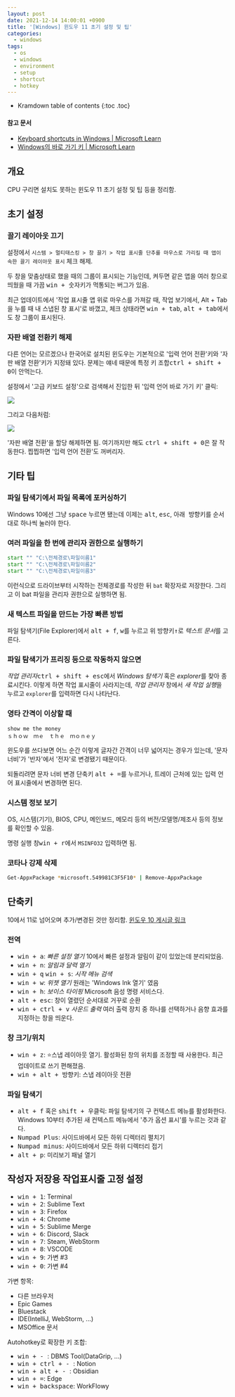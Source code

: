 ```yaml
---
layout: post
date: 2021-12-14 14:00:01 +0900
title: '[Windows] 윈도우 11 초기 설정 및 팁'
categories:
  - windows
tags:
  - os
  - windows
  - environment
  - setup
  - shortcut
  - hotkey
---
```


* Kramdown table of contents
{:toc .toc}

#### 참고 문서

- [Keyboard shortcuts in Windows \| Microsoft Learn](https://support.microsoft.com/en-us/windows/keyboard-shortcuts-in-windows-dcc61a57-8ff0-cffe-9796-cb9706c75eec)
- [Windows의 바로 가기 키 \| Microsoft Learn](https://support.microsoft.com/ko-kr/windows/windows의-바로-가기-키-dcc61a57-8ff0-cffe-9796-cb9706c75eec)


## 개요

CPU 구리면 설치도 못하는 윈도우 11 초기 설정 및 팁 등을 정리함.


## 초기 설정

### 끌기 레이아웃 끄기

설정에서 `시스템 > 멀티태스킹 > 창 끌기 > 작업 표시줄 단추를 마우스로 가리킬 때 앱이 속한 끌기 레이아웃 표시` 체크 해제.

두 창을 맞춤상태로 했을 때의 그룹이 표시되는 기능인데, 켜두면 같은 앱을 여러 창으로 띄웠을 때 가끔 <kbd>win + 숫자</kbd>키가 먹통되는 버그가 있음.

최근 업데이트에서 '작업 표시줄 앱 위로 마우스를 가져갈 때, 작업 보기에서, Alt + Tab을 누를 때 내 스냅된 창 표시'로 바꼈고, 체크 상태라면 <kbd>win + tab</kbd>, <kbd>alt + tab</kbd>에서도 창 그룹이 표시된다.

### 자판 배열 전환키 해제

다른 언어는 모르겠으나 한국어로 설치된 윈도우는 기본적으로 '입력 언어 전환'키와 '자판 배열 전환'키가 지정돼 있다. 문제는 얘네 때문에 특정 키 조합<kbd>ctrl + shift + 0</kbd>이 안먹는다.

설정에서 '고급 키보드 설정'으로 검색해서 진입한 뒤 '입력 언어 바로 가기 키' 클릭:

![](/images/let-me-press-ctrl-shift-0-bitch-1.png)

그리고 다음처럼:

![](/images/let-me-press-ctrl-shift-0-bitch-2.png)

'자판 배열 전환'을 할당 해제하면 됨. 여기까지만 해도 <kbd>ctrl + shift + 0</kbd>은 잘 작동한다. 찝찝하면 '입력 언어 전환'도 꺼버리자.


## 기타 팁

### 파일 탐색기에서 파일 목록에 포커싱하기

Windows 10에선 그냥 <kbd>space</kbd> 누르면 됐는데 이제는 <kbd>alt</kbd>, <kbd>esc</kbd>, <kbd>아래 방향키</kbd>를 순서대로 하나씩 눌러야 한다.

### 여러 파일을 한 번에 관리자 권한으로 실행하기

```bat
start "" "C:\전체경로\파일이름1"
start "" "C:\전체경로\파일이름2"
start "" "C:\전체경로\파일이름3"
```

이런식으로 드라이브부터 시작하는 전체경로를 작성한 뒤 `bat` 확장자로 저장한다. 그리고 이 bat 파일을 관리자 권한으로 실행하면 됨.

### 새 텍스트 파일을 만드는 가장 빠른 방법

파일 탐색기(File Explorer)에서 <kbd>alt + f</kbd>, <kbd>w</kbd>를 누르고 위 방향키<kbd>↑</kbd>로 *텍스트 문서*를 고른다.

### 파일 탐색기가 프리징 등으로 작동하지 않으면

*작업 관리자*<kbd>ctrl + shift + esc</kbd>에서 *Windows 탐색기* 혹은 *explorer*를 찾아 종료시킨다. 이렇게 하면 작업 표시줄이 사라지는데, *작업 관리자* 창에서 *새 작업 실행*을 누르고 `explorer`를 입력하면 다시 나타난다.

### 영타 간격이 이상할 때

```
show me the money
ｓｈｏｗ　ｍｅ　ｔｈｅ　ｍｏｎｅｙ
```

윈도우를 쓰다보면 어느 순간 이렇게 글자간 간격이 너무 넓어지는 경우가 있는데, '문자 너비'가 '반자'에서 '전자'로 변경됐기 때문이다.

되돌리려면 문자 너비 변경 단축키 <kbd>alt + =</kbd>를 누르거나, 트레이 근처에 있는 입력 언어 표시줄에서 변경하면 된다.

### 시스템 정보 보기

OS, 시스템(기기), BIOS, CPU, 메인보드, 메모리 등의 버전/모델명/제조사 등의 정보를 확인할 수 있음.

명령 실행 창<kbd>win + r</kbd>에서 `MSINFO32` 입력하면 됨.

### 코타나 강제 삭제

```bash
Get-AppxPackage *microsoft.549981C3F5F10* | Remove-AppxPackage
```


## 단축키

10에서 11로 넘어오며 추가/변경된 것만 정리함. [윈도우 10 게시글 링크](/windows/windows-윈도우-10-초기-설정-및-팁-windows-10-tips/)

### 전역

- <kbd>win + a</kbd>: *빠른 설정 열기* 10에서 빠른 설정과 알림이 같이 있었는데 분리되었음.
- <kbd>win + n</kbd>: *알림과 달력 열기*
- <kbd>win + q</kbd> <kbd>win + s</kbd>: *시작 메뉴 검색*
- <kbd>win + w</kbd>: *위젯 열기* 원래는 'Windows Ink 열기' 였음
- <kbd>win + h</kbd>: *보이스 타이핑* Microsoft 음성 명령 서비스다.
- <kbd>alt + esc</kbd>: 창이 열렸던 순서대로 거꾸로 순환
- <kbd>win + ctrl + v</kbd> *사운드 출력* 여러 출력 장치 중 하나를 선택하거나 음향 효과를 지정하는 창을 띄운다.

### 창 크기/위치

- <kbd>win + z</kbd>: ⭐스냅 레이아웃 열기. 활성화된 창의 위치를 조정할 때 사용한다. 최근 업데이트로 쓰기 편해졌음.
- <kbd>win + alt + 방향키</kbd>: 스냅 레이아웃 전환

### 파일 탐색기

- <kbd>alt + f</kbd> 혹은 <kbd>shift + 우클릭</kbd>: 파일 탐색기의 구 컨텍스트 메뉴를 활성화한다. Windows 10부터 추가된 새 컨텍스트 메뉴에서 '추가 옵션 표시'를 누르는 것과 같다.
- <kbd>Numpad Plus</kbd>: 사이드바에서 모든 하위 디렉터리 펼치기
- <kbd>Numpad minus</kbd>: 사이드바에서 모든 하위 디렉터리 접기
- <kbd>alt + p</kbd>: 미리보기 패널 열기


## 작성자 저장용 작업표시줄 고정 설정

- <kbd>win + 1</kbd>: Terminal
- <kbd>win + 2</kbd>: Sublime Text
- <kbd>win + 3</kbd>: Firefox
- <kbd>win + 4</kbd>: Chrome
- <kbd>win + 5</kbd>: Sublime Merge
- <kbd>win + 6</kbd>: Discord, Slack
- <kbd>win + 7</kbd>: Steam, WebStorm
- <kbd>win + 8</kbd>: VSCODE
- <kbd>win + 9</kbd>: 가변 #3
- <kbd>win + 0</kbd>: 가변 #4

가변 항목:

- 다른 브라우저
- Epic Games
- Bluestack
- IDE(IntelliJ, WebStorm, ...)
- MSOffice 문서

Autohotkey로 확장한 키 조합:

- <kbd>win + - </kbd>: DBMS Tool(DataGrip, ...)
- <kbd>win + ctrl + - </kbd>: Notion
- <kbd>win + alt + - </kbd>: Obsidian
- <kbd>win + =</kbd>: Edge
- <kbd>win + backspace</kbd>: WorkFlowy
